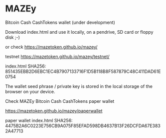 # MAZEy

Bitcoin Cash CashTokens wallet (under development)

Download index.html and use it locally, on a pendrive, SD card or floppy disk ;-)

or check https://mazetoken.github.io/mazey/

testnet https://mazetoken.github.io/mazey/testnet/

index.html SHA256: 851435EBB2D6EBC1EC4B7907133716F1D5B118B8F587879C48C411DAD61E0754

The wallet seed phrase / private key is stored in the local storage of the browser on your device.

Check MAZEy Bitcoin Cash CashTokens paper wallet

https://mazetoken.github.io/mazey/paperwallet

paper wallet index.html SHA256: 4475B2A6C0223E756CB9A075F85EFAD598DB4637B13F26DCFDA67E3832A47713